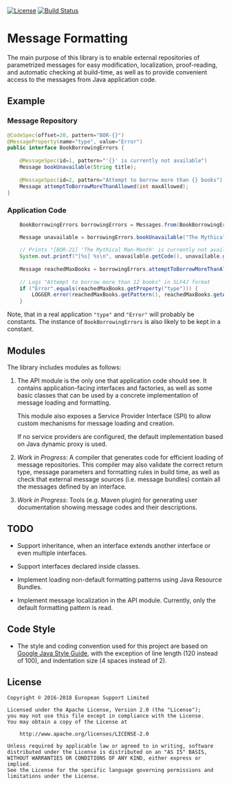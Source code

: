 [![License](https://img.shields.io/badge/License-Apache%202.0-blue.svg)](https://opensource.org/licenses/Apache-2.0)
[![Build Status](https://travis-ci.org/open-amdocs/zusammen.svg?branch=master)](https://travis-ci.org/open-amdocs/message-formatting)

# Message Formatting

The main purpose of this library is to enable external repositories of parametrized messages for easy modification,
localization, proof-reading, and automatic checking at build-time, as well as to provide convenient access to the
messages from Java application code.

## Example

### Message Repository

```java
@CodeSpec(offset=20, pattern="BOR-{}")
@MessageProperty(name="type", value="Error")
public interface BookBorrowingErrors {
    
    @MessageSpec(id=1, pattern="'{}' is currently not available")
    Message bookUnavailable(String title);
    
    @MessageSpec(id=2, pattern="Attempt to borrow more than {} books")
    Message attemptToBorrowMoreThanAllowed(int maxAllowed);
}
```

### Application Code

```java
    BookBorrowingErrors borrowingErrors = Messages.from(BookBorrowingErrors.class);

    Message unavailable = borrowingErrors.bookUnavailable("The Mythical Man-Month");
    
    // Prints "[BOR-21] 'The Mythical Man-Month' is currently not available" to stdout
    System.out.printf("[%s] %s\n", unavailable.getCode(), unavailable.getMessage());
    
    Message reachedMaxBooks = borrowingErrors.attemptToBorrowMoreThanAllowed(12);
    
    // Logs "Attempt to borrow more than 12 books" in SLF4J format 
    if ("Error".equals(reachedMaxBooks.getProperty("type"))) {
        LOGGER.error(reachedMaxBooks.getPattern(), reachedMaxBooks.getArguments());
    }
```

Note, that in a real application `"type"` and `"Error"` will probably be constants. 
The instance of `BookBorrowingErrors` is also likely to be kept in a constant.

## Modules

The library includes modules as follows:

1. The API module is the only one that application code should see. It contains application-facing interfaces and
   factories, as well as some basic classes that can be used by a concrete implementation of message loading and
   formatting.
      
   This module also exposes a Service Provider Interface (SPI) to allow custom mechanisms for message loading and 
   creation.
   
   If no service providers are configured, the default implementation based on Java dynamic proxy is used.  

2. _Work in Progress_: A compiler that generates code for efficient loading of message repositories. This compiler may
   also validate the correct return type, message parameters and formatting rules in build time, as well as check that 
   external message sources (i.e. message bundles) contain all the messages defined by an interface. 

3. _Work in Progress_: Tools (e.g. Maven plugin) for generating user documentation showing message codes and their 
  descriptions.

## TODO

- Support inheritance, when an interface extends another interface or even multiple interfaces.
 
- Support interfaces declared inside classes.

- Implement loading non-default formatting patterns using Java Resource Bundles.

- Implement message localization in the API module. Currently, only the default formatting pattern is read.

## Code Style

- The style and coding convention used for this project are based on 
  [Google Java Style Guide](https://google.github.io/styleguide/javaguide.html), with the exception of line length 
  (120 instead of 100), and indentation size (4 spaces instead of 2). 

## License

    Copyright © 2016-2018 European Support Limited
    
    Licensed under the Apache License, Version 2.0 (the "License");
    you may not use this file except in compliance with the License.
    You may obtain a copy of the License at
    
        http://www.apache.org/licenses/LICENSE-2.0
    
    Unless required by applicable law or agreed to in writing, software
    distributed under the License is distributed on an "AS IS" BASIS,
    WITHOUT WARRANTIES OR CONDITIONS OF ANY KIND, either express or implied.
    See the License for the specific language governing permissions and
    limitations under the License.  
